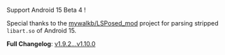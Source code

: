 Support Android 15 Beta 4 !

Special thanks to the [mywalkb/LSPosed_mod](https://github.com/mywalkb/LSPosed_mod) project for parsing stripped `libart.so` of Android 15.

**Full Changelog**: [v1.9.2...v1.10.0](https://github.com/JingMatrix/LSPosed/compare/v1.9.2...v1.10.0)
